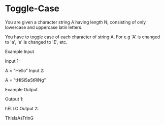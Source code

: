 # Toggle-Case
You are given a character string A having length N, consisting of only lowercase and uppercase latin letters.

You have to toggle case of each character of string A. For e.g 'A' is changed to 'a', 'e' is changed to 'E', etc.

Example Input

Input 1:

A = "Hello"
Input 2:

A = "tHiSiSaStRiNg"


Example Output

Output 1:

hELLO
Output 2:

ThIsIsAsTrInG
